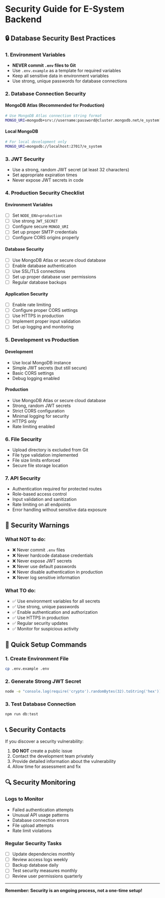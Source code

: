 # Security Guide for E-System Backend

## 🔒 Database Security Best Practices

### 1. Environment Variables
- **NEVER commit `.env` files to Git**
- Use `.env.example` as a template for required variables
- Keep all sensitive data in environment variables
- Use strong, unique passwords for database connections

### 2. Database Connection Security

#### MongoDB Atlas (Recommended for Production)
```bash
# Use MongoDB Atlas connection string format
MONGO_URI=mongodb+srv://username:password@cluster.mongodb.net/e_system?retryWrites=true&w=majority
```

#### Local MongoDB
```bash
# For local development only
MONGO_URI=mongodb://localhost:27017/e_system
```

### 3. JWT Security
- Use a strong, random JWT secret (at least 32 characters)
- Set appropriate expiration times
- Never expose JWT secrets in code

### 4. Production Security Checklist

#### Environment Variables
- [ ] Set `NODE_ENV=production`
- [ ] Use strong `JWT_SECRET`
- [ ] Configure secure `MONGO_URI`
- [ ] Set up proper SMTP credentials
- [ ] Configure CORS origins properly

#### Database Security
- [ ] Use MongoDB Atlas or secure cloud database
- [ ] Enable database authentication
- [ ] Use SSL/TLS connections
- [ ] Set up proper database user permissions
- [ ] Regular database backups

#### Application Security
- [ ] Enable rate limiting
- [ ] Configure proper CORS settings
- [ ] Use HTTPS in production
- [ ] Implement proper input validation
- [ ] Set up logging and monitoring

### 5. Development vs Production

#### Development
- Use local MongoDB instance
- Simple JWT secrets (but still secure)
- Basic CORS settings
- Debug logging enabled

#### Production
- Use MongoDB Atlas or secure cloud database
- Strong, random JWT secrets
- Strict CORS configuration
- Minimal logging for security
- HTTPS only
- Rate limiting enabled

### 6. File Security
- Upload directory is excluded from Git
- File type validation implemented
- File size limits enforced
- Secure file storage location

### 7. API Security
- Authentication required for protected routes
- Role-based access control
- Input validation and sanitization
- Rate limiting on all endpoints
- Error handling without sensitive data exposure

## 🚨 Security Warnings

### What NOT to do:
- ❌ Never commit `.env` files
- ❌ Never hardcode database credentials
- ❌ Never expose JWT secrets
- ❌ Never use default passwords
- ❌ Never disable authentication in production
- ❌ Never log sensitive information

### What TO do:
- ✅ Use environment variables for all secrets
- ✅ Use strong, unique passwords
- ✅ Enable authentication and authorization
- ✅ Use HTTPS in production
- ✅ Regular security updates
- ✅ Monitor for suspicious activity

## 🔧 Quick Setup Commands

### 1. Create Environment File
```bash
cp .env.example .env
```

### 2. Generate Strong JWT Secret
```bash
node -e "console.log(require('crypto').randomBytes(32).toString('hex'))"
```

### 3. Test Database Connection
```bash
npm run db:test
```

## 📞 Security Contacts

If you discover a security vulnerability:
1. **DO NOT** create a public issue
2. Contact the development team privately
3. Provide detailed information about the vulnerability
4. Allow time for assessment and fix

## 🔍 Security Monitoring

### Logs to Monitor
- Failed authentication attempts
- Unusual API usage patterns
- Database connection errors
- File upload attempts
- Rate limit violations

### Regular Security Tasks
- [ ] Update dependencies monthly
- [ ] Review access logs weekly
- [ ] Backup database daily
- [ ] Test security measures monthly
- [ ] Review user permissions quarterly

---

**Remember: Security is an ongoing process, not a one-time setup!**
